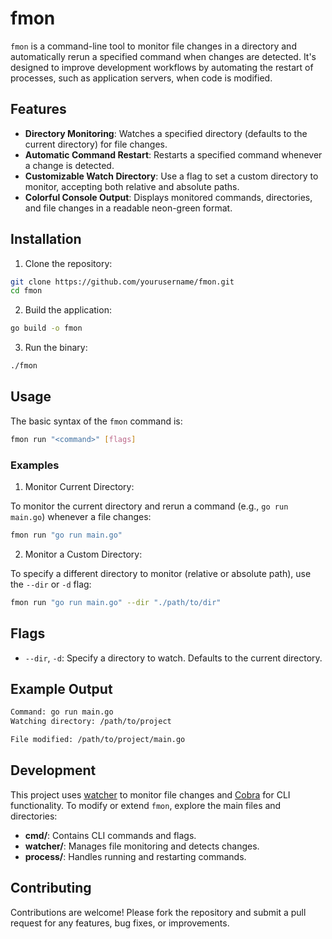 # fmon

`fmon` is a command-line tool to monitor file changes in a directory and automatically rerun a specified command when changes are detected. It's designed to improve development workflows by automating the restart of processes, such as application servers, when code is modified.

## Features

- **Directory Monitoring**: Watches a specified directory (defaults to the current directory) for file changes.
- **Automatic Command Restart**: Restarts a specified command whenever a change is detected.
- **Customizable Watch Directory**: Use a flag to set a custom directory to monitor, accepting both relative and absolute paths.
- **Colorful Console Output**: Displays monitored commands, directories, and file changes in a readable neon-green format.

## Installation

1. Clone the repository:

```bash
git clone https://github.com/yourusername/fmon.git
cd fmon
```

2. Build the application:

```bash
go build -o fmon
```

3. Run the binary:

```bash
./fmon
```

## Usage

The basic syntax of the `fmon` command is:

```bash
fmon run "<command>" [flags]
```

### Examples

1. Monitor Current Directory:

To monitor the current directory and rerun a command (e.g., `go run main.go`) whenever a file changes:

```bash
fmon run "go run main.go"
```

2. Monitor a Custom Directory:

To specify a different directory to monitor (relative or absolute path), use the `--dir` or `-d` flag:

```bash
fmon run "go run main.go" --dir "./path/to/dir"
```

## Flags

- `--dir`, `-d`: Specify a directory to watch. Defaults to the current directory.

## Example Output

```bash
Command: go run main.go
Watching directory: /path/to/project

File modified: /path/to/project/main.go
```

## Development

This project uses [watcher](github.com/radovskyb/watcher) to monitor file changes and [Cobra](github.com/spf13/cobra) for CLI functionality. To modify or extend `fmon`, explore the main files and directories:

- **cmd/**: Contains CLI commands and flags.
- **watcher/**: Manages file monitoring and detects changes.
- **process/**: Handles running and restarting commands.

## Contributing

Contributions are welcome! Please fork the repository and submit a pull request for any features, bug fixes, or improvements.
